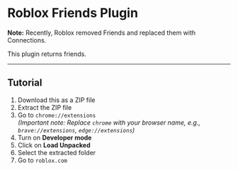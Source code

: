 # Roblox Friends Plugin

**Note:** Recently, Roblox removed Friends and replaced them with Connections.

This plugin returns friends.

---

## Tutorial

1. Download this as a ZIP file  
2. Extract the ZIP file  
3. Go to `chrome://extensions`  
   *(Important note: Replace `chrome` with your browser name, e.g., `brave://extensions`, `edge://extensions`)*  
4. Turn on **Developer mode**  
5. Click on **Load Unpacked**  
6. Select the extracted folder  
7. Go to `roblox.com`
